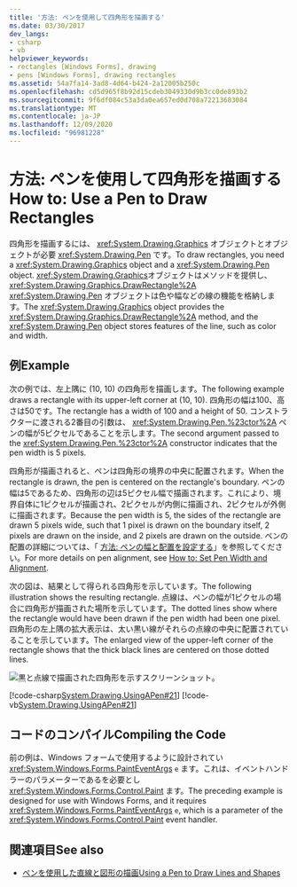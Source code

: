 ```yaml
---
title: '方法: ペンを使用して四角形を描画する'
ms.date: 03/30/2017
dev_langs:
- csharp
- vb
helpviewer_keywords:
- rectangles [Windows Forms], drawing
- pens [Windows Forms], drawing rectangles
ms.assetid: 54a7fa14-3ad8-4d64-b424-2a12005b250c
ms.openlocfilehash: cd5d965f8b92d15cdeb3049330d9b3cc0de893b2
ms.sourcegitcommit: 9f6df084c53a3da0ea657ed0d708a72213683084
ms.translationtype: MT
ms.contentlocale: ja-JP
ms.lasthandoff: 12/09/2020
ms.locfileid: "96981228"
---
```

# <a name="how-to-use-a-pen-to-draw-rectangles"></a><span data-ttu-id="b3a50-102">方法: ペンを使用して四角形を描画する</span><span class="sxs-lookup"><span data-stu-id="b3a50-102">How to: Use a Pen to Draw Rectangles</span></span>
<span data-ttu-id="b3a50-103">四角形を描画するには、 <xref:System.Drawing.Graphics> オブジェクトとオブジェクトが必要 <xref:System.Drawing.Pen> です。</span><span class="sxs-lookup"><span data-stu-id="b3a50-103">To draw rectangles, you need a <xref:System.Drawing.Graphics> object and a <xref:System.Drawing.Pen> object.</span></span> <span data-ttu-id="b3a50-104"><xref:System.Drawing.Graphics>オブジェクトはメソッドを提供し、 <xref:System.Drawing.Graphics.DrawRectangle%2A> <xref:System.Drawing.Pen> オブジェクトは色や幅などの線の機能を格納します。</span><span class="sxs-lookup"><span data-stu-id="b3a50-104">The <xref:System.Drawing.Graphics> object provides the <xref:System.Drawing.Graphics.DrawRectangle%2A> method, and the <xref:System.Drawing.Pen> object stores features of the line, such as color and width.</span></span>  
  
## <a name="example"></a><span data-ttu-id="b3a50-105">例</span><span class="sxs-lookup"><span data-stu-id="b3a50-105">Example</span></span>  
 <span data-ttu-id="b3a50-106">次の例では、左上隅に (10, 10) の四角形を描画します。</span><span class="sxs-lookup"><span data-stu-id="b3a50-106">The following example draws a rectangle with its upper-left corner at (10, 10).</span></span> <span data-ttu-id="b3a50-107">四角形の幅は100、高さは50です。</span><span class="sxs-lookup"><span data-stu-id="b3a50-107">The rectangle has a width of 100 and a height of 50.</span></span> <span data-ttu-id="b3a50-108">コンストラクターに渡される2番目の引数は、 <xref:System.Drawing.Pen.%23ctor%2A> ペンの幅が5ピクセルであることを示します。</span><span class="sxs-lookup"><span data-stu-id="b3a50-108">The second argument passed to the <xref:System.Drawing.Pen.%23ctor%2A> constructor indicates that the pen width is 5 pixels.</span></span>  
  
 <span data-ttu-id="b3a50-109">四角形が描画されると、ペンは四角形の境界の中央に配置されます。</span><span class="sxs-lookup"><span data-stu-id="b3a50-109">When the rectangle is drawn, the pen is centered on the rectangle's boundary.</span></span> <span data-ttu-id="b3a50-110">ペンの幅は5であるため、四角形の辺は5ピクセル幅で描画されます。これにより、境界自体に1ピクセルが描画され、2ピクセルが内側に描画され、2ピクセルが外側に描画されます。</span><span class="sxs-lookup"><span data-stu-id="b3a50-110">Because the pen width is 5, the sides of the rectangle are drawn 5 pixels wide, such that 1 pixel is drawn on the boundary itself, 2 pixels are drawn on the inside, and 2 pixels are drawn on the outside.</span></span> <span data-ttu-id="b3a50-111">ペンの配置の詳細については、「 [方法: ペンの幅と配置を設定する](how-to-set-pen-width-and-alignment.md)」を参照してください。</span><span class="sxs-lookup"><span data-stu-id="b3a50-111">For more details on pen alignment, see [How to: Set Pen Width and Alignment](how-to-set-pen-width-and-alignment.md).</span></span>  
  
 <span data-ttu-id="b3a50-112">次の図は、結果として得られる四角形を示しています。</span><span class="sxs-lookup"><span data-stu-id="b3a50-112">The following illustration shows the resulting rectangle.</span></span> <span data-ttu-id="b3a50-113">点線は、ペンの幅が1ピクセルの場合に四角形が描画された場所を示しています。</span><span class="sxs-lookup"><span data-stu-id="b3a50-113">The dotted lines show where the rectangle would have been drawn if the pen width had been one pixel.</span></span> <span data-ttu-id="b3a50-114">四角形の左上隅の拡大表示は、太い黒い線がそれらの点線の中央に配置されていることを示しています。</span><span class="sxs-lookup"><span data-stu-id="b3a50-114">The enlarged view of the upper-left corner of the rectangle shows that the thick black lines are centered on those dotted lines.</span></span>  
  
 ![黒と点線で描画された四角形を示すスクリーンショット。](./media/how-to-use-a-pen-to-draw-rectangles/drawn-rectangle-black-lines-dotted-lines.gif)  
  
 [!code-csharp[System.Drawing.UsingAPen#21](~/samples/snippets/csharp/VS_Snippets_Winforms/System.Drawing.UsingAPen/CS/Class1.cs#21)]
 [!code-vb[System.Drawing.UsingAPen#21](~/samples/snippets/visualbasic/VS_Snippets_Winforms/System.Drawing.UsingAPen/VB/Class1.vb#21)]  
  
## <a name="compiling-the-code"></a><span data-ttu-id="b3a50-116">コードのコンパイル</span><span class="sxs-lookup"><span data-stu-id="b3a50-116">Compiling the Code</span></span>  
 <span data-ttu-id="b3a50-117">前の例は、Windows フォームで使用するように設計されてい <xref:System.Windows.Forms.PaintEventArgs> `e` ます。これは、イベントハンドラーのパラメーターであるを必要とし <xref:System.Windows.Forms.Control.Paint> ます。</span><span class="sxs-lookup"><span data-stu-id="b3a50-117">The preceding example is designed for use with Windows Forms, and it requires <xref:System.Windows.Forms.PaintEventArgs> `e`, which is a parameter of the <xref:System.Windows.Forms.Control.Paint> event handler.</span></span>  
  
## <a name="see-also"></a><span data-ttu-id="b3a50-118">関連項目</span><span class="sxs-lookup"><span data-stu-id="b3a50-118">See also</span></span>

- [<span data-ttu-id="b3a50-119">ペンを使用した直線と図形の描画</span><span class="sxs-lookup"><span data-stu-id="b3a50-119">Using a Pen to Draw Lines and Shapes</span></span>](using-a-pen-to-draw-lines-and-shapes.md)

